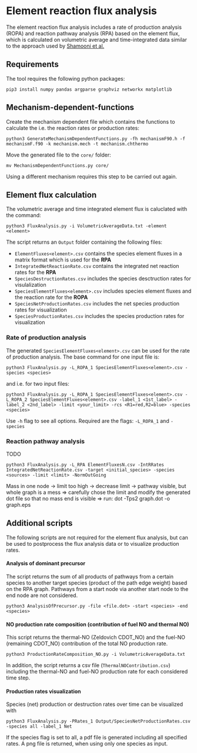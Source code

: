 # Element reaction flux analysis

The element reaction flux analysis includes a rate of production analysis (ROPA) and reaction pathway analysis 
(RPA) based on the element flux, which is calculated on volumetric average and time-integrated data similar to 
the approach used by [Shamooni et al.](https://linkinghub.elsevier.com/retrieve/pii/S001623612032994X)

## Requirements
The tool requires the following python packages:
~~~~~~~~~~{sh}
pip3 install numpy pandas argparse graphviz networkx matplotlib
~~~~~~~~~~

## Mechanism-dependent-functions
Create the mechanism dependent file which contains the functions to calculate the i.e. the reaction rates 
or production rates:
~~~~~~~~~~{sh}
python3 GenerateMechanismDependentFunctions.py -fh mechanismF90.h -f mechanismF.f90 -k mechanism.mech -t mechanism.chthermo
~~~~~~~~~~
Move the generated file to the `core/` folder:
~~~~~~~~~~{sh}
mv MechanismDependentFunctions.py core/
~~~~~~~~~~
Using a different mechanism requires this step to be carried out again.

## Element flux calculation
The volumetric average and time integrated element flux is caluclated with the command:
~~~~~~~~~~{sh}
python3 FluxAnalysis.py -i VolumetricAverageData.txt -element <element>
~~~~~~~~~~
The script returns an `Output` folder containing the following files:
- `ElementFluxes<element>.csv` contains the species element fluxes in a matrix format which is used for the __RPA__
- `IntegratedNetReactionRate.csv` contains the integrated net reaction rates for the __RPA__
- `SpeciesDestructionRates.csv` includes the species desctruction rates for visulalization
- `SpeciesElementFluxes<element>.csv` includes species element fluxes and the reaction rate for the __ROPA__
- `SpeciesNetProductionRates.csv` includes the net species production rates for visualization
- `SpeciesProductionRates.csv` includes the species production rates for visualization

### Rate of production analysis
The generated `SpeciesElementFluxes<element>.csv` can be used for the rate of production analysis. The base 
command for one input file is:
~~~~~~~~~~{sh}
python3 FluxAnalysis.py -L_ROPA_1 SpeciesElementFluxes<element>.csv -species <species>
~~~~~~~~~~
and i.e. for two input files:
~~~~~~~~~~{sh}
python3 FluxAnalysis.py -L_ROPA_1 SpeciesElementFluxes<element>.csv -L_ROPA_2 SpeciesElementFluxes<element>.csv -label_1 <1st_label> -label_2 <2nd_label> -limit <your_limit> -rcs <R1=red,R2=blue> -species <species>
~~~~~~~~~~
Use `-h` flag to see all options. Required are the flags: `-L_ROPA_1` and `-species`

### Reaction pathway analysis
TODO
~~~~~~~~~~{sh}
python3 FluxAnalysis.py -L_RPA ElementFluxesN.csv -IntRRates IntegratedNetReactionRate.csv -target <initial_species> -species <sources> -limit <limit> -NormOutGoing
~~~~~~~~~~

Mass in one node -> limit too high -> decrease limit -> pathway visible, but whole graph is a mess => carefully chose the limit and modify the generated dot file so that no mass end is visible
=> run: dot -Tps2 graph.dot -o graph.eps


## Additional scripts
The following scripts are not required for the element flux analysis, but can be used to postprocess the flux analysis data or to visualize production rates.

#### Analysis of dominant precursor
The script returns the sum of all products of pathways from a certain species to another target species (product 
of the path edge weight) based on the RPA graph. Pathways from a start node via another start node to the end 
node are not considered.
~~~~~~~~~~{sh}
python3 AnalysisOfPrecursor.py -file <file.dot> -start <species> -end <species>
~~~~~~~~~~

#### NO production rate composition (contribution of fuel NO and thermal NO)
This script returns the thermal-NO (Zeldovich CDOT_NO) and the fuel-NO (remaining CDOT_NO) contribution of the 
total NO production rate.
~~~~~~~~~~{sh}
python3 ProductionRateComposition_NO.py -i VolumetricAverageData.txt
~~~~~~~~~~
In addition, the script returns a csv file (`ThermalNOContribution.csv`) including the thermal-NO and fuel-NO 
production rate for each considered time step.

#### Production rates visualization
Species (net) production or destruction rates over time can be visualized with 
~~~~~~~~~~{sh}
python3 FluxAnalysis.py -PRates_1 Output/SpeciesNetProductionRates.csv -species all -label_1 Net
~~~~~~~~~~
If the species flag is set to all, a pdf file is generated including all specified rates. A png file is returned, when using only one species as input.

